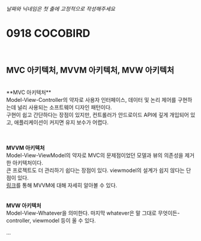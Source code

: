 _날짜와 닉네임은 첫 출에 고정적으로 작성해주세요_
# 0918 COCOBIRD
<br/>


##  MVC 아키텍처, MVVM 아키텍처, MVW 아키텍처
<br/>
**MVC 아키텍처** <br/>
Model-View-Controller의 약자로 사용자 인터페이스, 데이터 및 논리 제어를 구현하는데 널리 사용되는 소프트웨어 디자인 패턴이다.  <br/>
구현이 쉽고 간단하다는 장점이 있지만, 컨트롤러가 안드로이드 API에 깊게 개입되어 있고, 애플리케이션이 커지면 유지 보수가 어렵다. <br/>
<br/><br/>

**MVVM 아키텍처**<br/>
Model-View-ViewModel의 약자로 MVC의 문제점이었던 모델과 뷰의 의존성을 제거한 아키텍처이다. <br/>
큰 프로젝트도 더 관리하기 쉽다는 장점이 있다. viewmodel의 설계가 쉽지 않다는 단점이 있다.<br/>
[링크](https://velog.io/@jojo_devstory/%EC%95%88%EB%93%9C%EB%A1%9C%EC%9D%B4%EB%93%9C-%EC%95%84%ED%82%A4%ED%85%8D%EC%B2%98-%ED%8C%A8%ED%84%B4-MVVM%EC%9D%B4-%EB%AD%98%EA%B9%8C)를 통해 MVVM에 대해 자세히 알아볼 수 있다.<br/>
<br/><br/>
**MVW 아키텍처**<br/>
Model-View-Whatever을 의미한다. 마지막 whatever은 말 그대로 무엇이든-controller, viewmodel 등이 올 수 있다.<br/>
 
...
